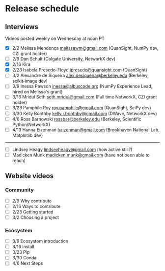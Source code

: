 # Release schedule

## Interviews

Videos posted weekly on Wednesday at noon PT

- [X] 2/2  Melissa Mendonça <melissawm@gmail.com> (QuanSight, NumPy dev, CZI grant holder)
- [ ] 2/9  Dan Schult (Colgate University, NetworkX dev)
- [X] 2/16 Kira
- [x] 2/23 Isabela Presedo-Floyd <ipresedo@quansight.com> (QuanSight)
- [ ] 3/2  Alexandre de Siqueira <alex.desiqueira@berkeley.edu> (Berkeley, scikit-image dev)
- [ ] 3/9  Inessa Pawson <inessa@albuscode.org> (NumPy Experience Lead, hired on Melissa's grant)
- [ ] 3/16 Mridul Seth <seth.mridul@gmail.com> (Full time NetworkX, CZI grant holder)
- [ ] 3/23 Pamphile Roy <roy.pamphile@gmail.com> (QuanSight, SciPy dev)
- [ ] 3/30 Kelly Boothby <kelly.r.boothby@gmail.com> (DWave, NetworkX dev)
- [ ] 4/6  Ross Barnowski <rossbar@berkeley.edu> (Berkeley, Scientific Python/NetworkX)
- [ ] 4/13 Hanna Eizenman <haizenman@gmail.com> (Brookhaven National Lab, Matplotlib dev)

----

- [ ] Lindsey Heagy <lindseyheagy@gmail.com> (how active still?)
- [ ] Madicken Munk <madicken.munk@gmail.com> (have not been able to reach)

## Website videos

### Community

- [ ] 2/9  Why contribute
- [ ] 2/16 Ways to contribute
- [ ] 2/23 Getting started
- [ ] 3/2  Choosing a project

### Ecosystem

- [ ] 3/9  Ecosystem introduction
- [ ] 3/16 Install
- [ ] 3/23 Pip
- [ ] 3/30 Conda
- [ ] 4/6  Next Steps
